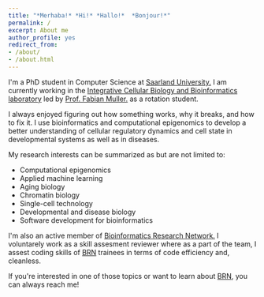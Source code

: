 ```yaml
---
title: "*Merhaba!* *Hi!* *Hallo!*  *Bonjour!*"
permalink: /
excerpt: About me
author_profile: yes
redirect_from:
- /about/
- /about.html
---
```


I'm a PhD student in Computer Science at [Saarland University.](https://www.uni-saarland.de/en/department/department-of-computer-science.html)
I am currently working in the [Integrative Cellular Biology and Bioinformatics laboratory](https://icb.uni-saarland.de/) led by [Prof. Fabian Muller.](https://icb.uni-saarland.de/people/fabian-muller/) as a rotation student.

I always enjoyed figuring out how something works, why it breaks, and how to fix
it. I use bioinformatics and computational epigenomics to develop a better
understanding of cellular regulatory dynamics and cell state in developmental
systems as well as in diseases.

My research interests can be summarized as but are not limited to:

*  Computational epigenomics
*  Applied machine learning 
*  Aging biology 
*  Chromatin biology 
*  Single-cell technology
*  Developmental and disease biology
*  Software development for bioinformatics


I'm also an active member of [Bioinformatics Research Network.](https://www.bio-net.dev/)
I voluntarely work as a skill assesment reviewer where as a part of the team, I
assest coding skills of [BRN](https://www.bio-net.dev/) trainees in terms of
code efficiency and, cleanless.

If you're interested in one of those topics or want to learn about [BRN](https://www.bio-net.dev/),
you can always reach me!